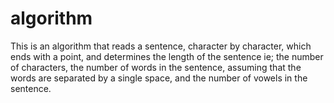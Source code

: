 # algorithm
This is an algorithm that reads a sentence, character by character, which ends with a point, and determines the length of the sentence ie; the number of characters, the number of words in the sentence, assuming that the words are separated by a single space, and the number of vowels in the sentence.
